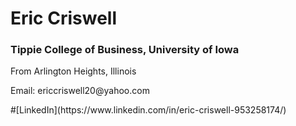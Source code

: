 # Eric Criswell 

### <p> Tippie College of Business, University of Iowa </p>
<p> From Arlington Heights, Illinois </p>
<p> Email: ericcriswell20@yahoo.com </p>
#[LinkedIn](https://www.linkedin.com/in/eric-criswell-953258174/) 

<!--
**ecriswell40/ecriswell40** is a ✨ _special_ ✨ repository because its `README.md` (this file) appears on your GitHub profile.

Here are some ideas to get you started:

- 🔭 I’m currently working on ...
- 🌱 I’m currently learning ...
- 👯 I’m looking to collaborate on ...
- 🤔 I’m looking for help with ...
- 💬 Ask me about ...
- 📫 How to reach me: ...
- 😄 Pronouns: ...
- ⚡ Fun fact: ...
-->
